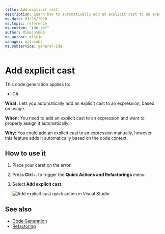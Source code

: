 ```yaml
---
title: Add explicit cast
description: Learn how to automatically add an explicit cast to an expression based on the context of your code. 
ms.date: 03/26/2020
ms.topic: reference
ms.custom: "ide-ref"
author: Mikejo5000
ms.author: mikejo
manager: mijacobs
ms.subservice: general-ide
---
```

# Add explicit cast

This code generation applies to:

- C#

**What:** Lets you automatically add an explicit cast to an expression, based on usage.

**When:** You need to add an explicit cast to an expression and want to properly assign it automatically.

**Why:** You could add an explicit cast to an expression manually, however this feature adds it automatically based on the code context.

## How to use it

1. Place your caret on the error.
2. Press **Ctrl**+**.** to trigger the **Quick Actions and Refactorings** menu.
3. Select **Add explicit cast**.

   ![Add explicit cast quick action in Visual Studio](media/add-explicit-cast.png)

## See also

- [Code Generation](../code-generation-in-visual-studio.md)
- [Refactoring](../refactoring-in-visual-studio.md)
